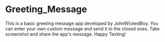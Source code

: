 # Greeting_Message
This is a basic greeting message app developed by JohnWickedBoy.
You can enter your own custom message and send it to the closed ones. 
Take screenshot and share the app's message.
Happy Texting!
